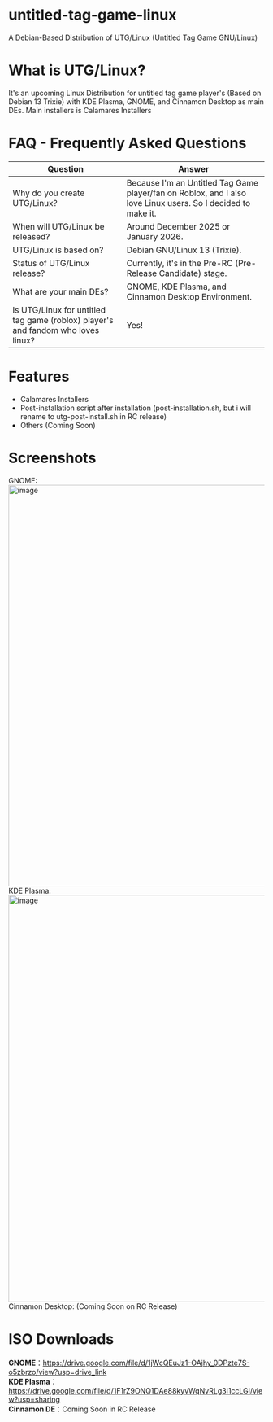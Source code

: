 # untitled-tag-game-linux
A Debian-Based Distribution of UTG/Linux (Untitled Tag Game GNU/Linux)

# What is UTG/Linux?
It's an upcoming Linux Distribution for untitled tag game player's (Based on Debian 13 Trixie) with KDE Plasma, GNOME, and Cinnamon Desktop as main DEs. Main installers is Calamares Installers

# FAQ - Frequently Asked Questions
| **Question** | **Answer** |
|--------------|------------|
| Why do you create UTG/Linux? | Because I'm an Untitled Tag Game player/fan on Roblox, and I also love Linux users. So I decided to make it. |
| When will UTG/Linux be released? | Around December 2025 or January 2026. |
| UTG/Linux is based on? | Debian GNU/Linux 13 (Trixie). |
| Status of UTG/Linux release? | Currently, it's in the Pre-RC (Pre-Release Candidate) stage. |
| What are your main DEs? | GNOME, KDE Plasma, and Cinnamon Desktop Environment. |
| Is UTG/Linux for untitled tag game (roblox) player's and fandom who loves linux? | Yes!

# Features
- Calamares Installers
- Post-installation script after installation (post-installation.sh, but i will rename to utg-post-install.sh in RC release)
- Others (Coming Soon)

# Screenshots
GNOME:
<img width="1262" height="789" alt="image" src="https://github.com/user-attachments/assets/20cc5cdc-7945-446a-9cb4-e6a415dd74fa" />
KDE Plasma:
<img width="1280" height="800" alt="image" src="https://github.com/user-attachments/assets/adde404e-9276-4cc5-919c-a1882d0a2abf" />
Cinnamon Desktop: 
(Coming Soon on RC Release)

# ISO Downloads
**GNOME**：https://drive.google.com/file/d/1jWcQEuJz1-OAjhy_0DPzte7S-o5zbrzo/view?usp=drive_link  
**KDE Plasma**：https://drive.google.com/file/d/1F1rZ9ONQ1DAe88kyvWqNvRLg3I1ccLGi/view?usp=sharing  
**Cinnamon DE**：Coming Soon in RC Release
